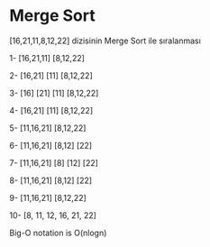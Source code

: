 
# Merge Sort

[16,21,11,8,12,22] dizisinin Merge Sort ile sıralanması

1- [16,21,11]            [8,12,22]

2- [16,21] [11]          [8,12,22]

3- [16] [21] [11]        [8,12,22]

4- [16,21] [11]          [8,12,22]

5- [11,16,21]            [8,12,22]

6- [11,16,21]            [8,12] [22]

7- [11,16,21]            [8] [12] [22]

8- [11,16,21]            [8,12] [22]

9- [11,16,21]            [8,12,22]

10- [8, 11, 12, 16, 21, 22]

Big-O notation is O(nlogn)